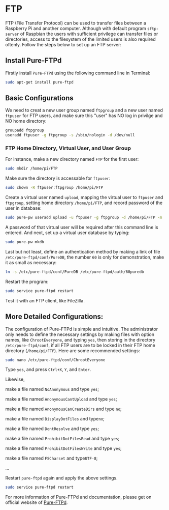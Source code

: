 # FTP

FTP (File Transfer Protocol) can be used to transfer files between a Raspberry Pi and another computer. Although with default program `sftp-server` of Raspbian the users with sufficient privilege can transfer files or directories, access to the filesystem of the limited users is also required oftenly. Follow the steps below to set up an FTP server:

## Install Pure-FTPd

Firstly install `Pure-FTPd` using the following command line in Terminal:

```bash
sudo apt-get install pure-ftpd
```

## Basic Configurations

We need to creat a new user group named `ftpgroup` and a new user named `ftpuser` for FTP users, and make sure this "user" has NO log in privilge and NO home directory:

```bash
groupadd ftpgroup
useradd ftpuser -g ftpgroup -s /sbin/nologin -d /dev/null
```

### FTP Home Directory, Virtual User, and User Group

For instance, make a new directory named `FTP` for the first user:

```bash
sudo mkdir /home/pi/FTP
```

Make sure the directory is accessable for `ftpuser`:

```bash
sudo chown -R ftpuser:ftpgroup /home/pi/FTP
```

Create a virtual user named `upload`, mapping the virtual user to `ftpuser` and `ftpgroup`, setting home directory `/home/pi/FTP`, and record password of the user in database:

```bash
sudo pure-pw useradd upload -u ftpuser -g ftpgroup -d /home/pi/FTP -m
```

A password of that virtual user will be required after this command line is entered. And next, set up a virtual user database by typing:

```bash
sudo pure-pw mkdb
```

Last but not least, define an authentication method by making a link of file `/etc/pure-ftpd/conf/PureDB`, the number `60` is only for demonstration, make it as small as necessary:

```bash
ln -s /etc/pure-ftpd/conf/PureDB /etc/pure-ftpd/auth/60puredb
```

Restart the program:

```bash
sudo service pure-ftpd restart
```

Test it with an FTP client, like FileZilla.

## More Detailed Configurations:

The configuration of Pure-FTPd is simple and intuitive. The administrator only needs to define the necessary settings by making files with option names, like `ChrootEveryone`, and typing `yes`, then storing in the directory `/etc/pure-ftpd/conf`, if all FTP users are to be locked in their FTP home directory (`/home/pi/FTP`). Here are some recommended settings:

```bash
sudo nano /etc/pure-ftpd/conf/ChrootEveryone
```

Type `yes`, and press ``Ctrl+X``, ``Y``, and ``Enter``.

Likewise,

make a file named `NoAnonymous` and type `yes`;

make a file named `AnonymousCantUpload` and type `yes`;

make a file named `AnonymousCanCreateDirs` and type `no`;

make a file named `DisplayDotFiles` and type`no`;

make a file named `DontResolve` and type `yes`;

make a file named `ProhibitDotFilesRead` and type `yes`;

make a file named `ProhibitDotFilesWrite` and type `yes`;

make a file named `FSCharset` and type`UTF-8`;

...

Restart `pure-ftpd` again and apply the above settings.

```bash
sudo service pure-ftpd restart
```

For more information of Pure-FTPd and documentation, please get on official website of [Pure-FTPd](http://www.pureftpd.org/project/pure-ftpd).
